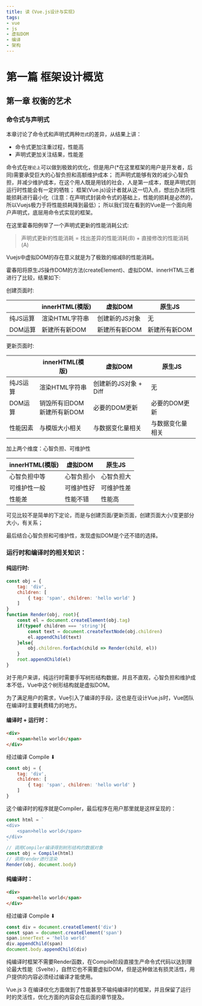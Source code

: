 ```yaml
---
title: 读《Vue.js设计与实现》
tags:
- vue
- js
- 虚拟DOM
- 编译
- 架构
---
```


# 第一篇 框架设计概览

## 第一章 权衡的艺术

### 命令式与声明式

本章讨论了命令式和声明式两种`范式`的差异，从结果上讲：
- 命令式更加注重过程，性能高
- 声明式更加关注结果，性能差

命令式在`理论上`可以做到极致的优化，但是用户(*在这里框架的用户是开发者，后同)需要承受巨大的心智负担和高额维护成本；
而声明式能够有效的减少心智负担，并减少维护成本，在这个用人既是用钱的社会，人是第一成本，既是声明式则运行时性能会有一定的牺牲；
框架(Vue.js)设计者就从这一切入点，想出办法将性能损耗进行最小化（注意：在声明式封装命令式的基础上，性能的损耗是必然的，所以Vuejs极力于将性能损耗降到最低）；
所以我们现在看到的Vue是一个面向用户声明式，底层用命令式实现的框架。

在这里霍春阳例举了一个声明式更新的性能消耗公式:

> 声明式更新的性能消耗 = 找出差异的性能消耗(B) + 直接修改的性能消耗(A)

Vuejs中虚拟DOM的存在意义就是为了极致的缩减B的性能消耗。

霍春阳将原生JS操作DOM的方法(createElement)、虚拟DOM、innerHTML三者进行了比较，结果如下:

创建页面时:

|  | innerHTML(模版) | 虚拟DOM | 原生JS |
| ----- | ------------ | ---------- | ------------------------ |
| 纯JS运算 | 渲染HTML字符串 | 创建新的JS对象 | 无 |
| DOM运算 | 新建所有新DOM | 新建所有新DOM | 新建所有新DOM |

更新页面时:

|  | innerHTML(模版) | 虚拟DOM | 原生JS |
| ----- | ------------ | ---------- | ------------------------ |
| 纯JS运算 | 渲染HTML字符串 | 创建新的JS对象 + Diff | 无 |
| DOM运算 | 销毁所有旧DOM<br/>新建所有新DOM | 必要的DOM更新 | 必要的DOM更新 |
| 性能因素 | 与模版大小相关 | 与数据变化量相关 | 与数据变化量相关 |

加上两个维度：心智负担、可维护性

| innerHTML(模版) | 虚拟DOM | 原生JS |
| ------------ | ---------- | ------------------------ |
| 心智负担中等 | 心智负担小 | 心智负担大 |
| 可维护性一般 | 可维护性好 | 可维护性差 |
| 性能差 | 性能不错 | 性能高 |

可见比较不是简单的下定论，而是与创建页面/更新页面，创建页面大小/变更部分大小，有关系；

最后结合心智负担和可维护性，发现虚拟DOM是个还不错的选择。


### 运行时和编译时的相关知识：

#### 纯运行时:

```javascript
const obj = {
    tag: 'div',
    children: [
        { tag: 'span', children: 'hello world' }
    ]
}
function Render(obj, root){
    const el = document.createElement(obj.tag)
    if(typeof children === 'string'){
        const text = document.createTextNode(obj.children)
        el.appendChild(text)
    }else{
        obj.children.forEach(child => Render(child, el))
    }
    root.appendChild(el)
}

```

对于用户来讲，纯运行时需要手写树形结构数据，并且不直观，心智负担和维护成本不低，Vue中这个树形结构就是虚拟DOM。

为了满足用户的需求，Vue引入了编译的手段，这也是在设计Vue.js时，Vue团队在编译时主要耗费精力的地方。

#### 编译时 + 运行时：

```html
<div>
    <span>hello world</span>
</div>
```
经过编译 Compile ⬇
```javascript
const obj = {
    tag: 'div',
    children: [
        { tag: 'span', children: 'hello world' }
    ]
}
```
这个编译时的程序就是Compiler，最后程序在用户那里就是这样呈现的：
```javascript
const html = `
<div>
    <span>hello world</span>
</div>
`
// 调用Compiler编译得到树形结构的数据对象
const obj = Compile(html)
// 调用render进行渲染
Render(obj, document.body)
```

#### 纯编译时：

```html
<div>
    <span>hello world</span>
</div>
```

经过编译 Compile ⬇

```javascript
const div = document.createElement('div')
const span = document.createElement('span')
span.innerText = 'hello world'
div.appendChild(span)
document.body.appendChild(div)
```

纯编译时框架不需要Render函数，在Compile阶段直接生产命令式代码以达到理论最大性能（Svelte），自然它也不需要虚拟DOM，但是这种做法有损灵活性，用户提供的内容必须经过编译才能使用。

Vue.js 3 在编译优化方面做到了性能甚至不输纯编译时的框架，并且保留了运行时的灵活性，优化方面的内容会在后面的章节提及。